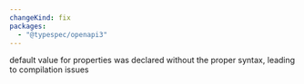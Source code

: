 ```yaml
---
changeKind: fix
packages:
  - "@typespec/openapi3"
---
```


default value for properties was declared without the proper syntax, leading to compilation issues